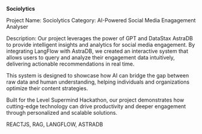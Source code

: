 **Sociolytics**
 
Project Name: Sociolytics
Category: AI-Powered Social Media Enagagement Analyser

Description:
Our project leverages the power of GPT and DataStax AstraDB to provide intelligent insights and analytics for social media engagement. By integrating LangFlow with AstraDB, we created an interactive system that allows users to query and analyze their engagement data intuitively, delivering actionable recommendations in real time.

This system is designed to showcase how AI can bridge the gap between raw data and human understanding, helping individuals and organizations optimize their content strategies.

Built for the Level Supermind Hackathon, our project demonstrates how cutting-edge technology can drive productivity and deeper engagement through personalized and scalable solutions.

REACTJS, RAG, LANGFLOW, ASTRADB
